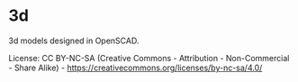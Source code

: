 # 3d
3d models designed in OpenSCAD.

License: CC BY-NC-SA (Creative Commons - Attribution - Non-Commercial - Share Alike) - https://creativecommons.org/licenses/by-nc-sa/4.0/
